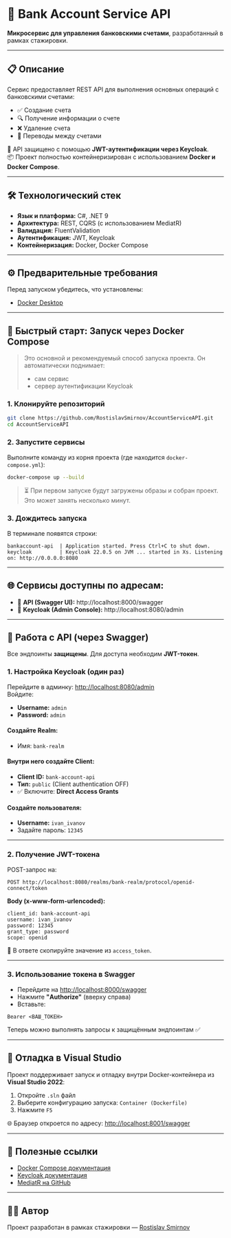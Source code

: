 # 🏦 Bank Account Service API

**Микросервис для управления банковскими счетами**, разработанный в рамках стажировки.

---

## 📋 Описание

Сервис предоставляет REST API для выполнения основных операций с банковскими счетами:
- ✅ Создание счета
- 🔍 Получение информации о счете
- ❌ Удаление счета
- 🔁 Переводы между счетами

🔐 API защищено с помощью **JWT-аутентификации через Keycloak**.  
📦 Проект полностью контейнеризирован с использованием **Docker и Docker Compose**.

---

## 🛠️ Технологический стек

- **Язык и платформа:** C#, .NET 9  
- **Архитектура:** REST, CQRS (с использованием MediatR)  
- **Валидация:** FluentValidation  
- **Аутентификация:** JWT, Keycloak  
- **Контейнеризация:** Docker, Docker Compose  

---

## ⚙️ Предварительные требования

Перед запуском убедитесь, что установлены:
- [Docker Desktop](https://www.docker.com/products/docker-desktop/)

---

## 🚀 Быстрый старт: Запуск через Docker Compose

> Это основной и рекомендуемый способ запуска проекта. Он автоматически поднимает:
> - сам сервис
> - сервер аутентификации Keycloak

### 1. Клонируйте репозиторий

```bash
git clone https://github.com/RostislavSmirnov/AccountServiceAPI.git
cd AccountServiceAPI
```

### 2. Запустите сервисы

Выполните команду из корня проекта (где находится `docker-compose.yml`):

```bash
docker-compose up --build
```

> ⏳ При первом запуске будут загружены образы и собран проект. Это может занять несколько минут.

### 3. Дождитесь запуска

В терминале появятся строки:

```
bankaccount-api  | Application started. Press Ctrl+C to shut down.
keycloak         | Keycloak 22.0.5 on JVM ... started in Xs. Listening on: http://0.0.0.0:8080
```

---

## 🌐 Сервисы доступны по адресам:

- 🔧 **API (Swagger UI):** http://localhost:8000/swagger  
- 🔐 **Keycloak (Admin Console):** http://localhost:8080/admin

---

## 🔐 Работа с API (через Swagger)

Все эндпоинты **защищены**. Для доступа необходим **JWT-токен**.

### 1. Настройка Keycloak (один раз)

Перейдите в админку: [http://localhost:8080/admin](http://localhost:8080/admin)  
Войдите:

- **Username:** `admin`  
- **Password:** `admin`

#### Создайте Realm:
- Имя: `bank-realm`

#### Внутри него создайте Client:
- **Client ID:** `bank-account-api`  
- **Тип:** `public` (Client authentication OFF)  
- ✅ Включите: **Direct Access Grants**

#### Создайте пользователя:
- **Username:** `ivan_ivanov`  
- Задайте пароль: `12345`

---

### 2. Получение JWT-токена

POST-запрос на:

```
POST http://localhost:8080/realms/bank-realm/protocol/openid-connect/token
```

**Body (x-www-form-urlencoded):**
```
client_id: bank-account-api
username: ivan_ivanov
password: 12345
grant_type: password
scope: openid
```

📎 В ответе скопируйте значение из `access_token`.

---

### 3. Использование токена в Swagger

- Перейдите на [http://localhost:8000/swagger](http://localhost:8000/swagger)
- Нажмите **"Authorize"** (вверху справа)
- Вставьте:

```
Bearer <ВАШ_ТОКЕН>
```

Теперь можно выполнять запросы к защищённым эндпоинтам ✅

---

## 🐞 Отладка в Visual Studio

Проект поддерживает запуск и отладку внутри Docker-контейнера из **Visual Studio 2022**:

1. Откройте `.sln` файл
2. Выберите конфигурацию запуска: `Container (Dockerfile)`
3. Нажмите `F5`

🌐 Браузер откроется по адресу: [http://localhost:8001/swagger](http://localhost:8001/swagger)

---

## 📎 Полезные ссылки

- [Docker Compose документация](https://docs.docker.com/compose/)
- [Keycloak документация](https://www.keycloak.org/documentation)
- [MediatR на GitHub](https://github.com/jbogard/MediatR)

---

## 🧑‍💻 Автор

Проект разработан в рамках стажировки — [Rostislav Smirnov](https://github.com/RostislavSmirnov)


